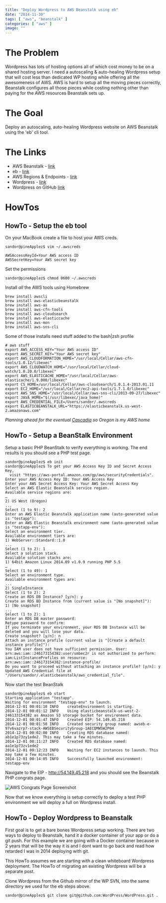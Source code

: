 ```yaml
---
title: "Deploy Wordpress to AWS Beanstalk using eb"
date: "2014-11-30"
tags: [ "aws", "beanstalk" ]
categories: [ "aws" ]
image: ""
---
```


# The Problem
Wordpress has lots of hosting options all of which cost money to be on a shared hosting server.  I need a autoscaling & auto-healing Wordpress setup that will cost less than dedicated WP hosting while offering all the awesomeness of AWS.  AWS is hard to setup all the moving pieces correctly, Beanstalk configures all those pieces while costing nothing other than paying for the AWS resources Beanstalk sets up.

# The Goal

Deploy an autoscaling, auto-healing Wordpress website on AWS Beanstalk using the 'eb' cli tool.  


# The Links

  - AWS Beanstalk - [link](http://docs.aws.amazon.com/elasticbeanstalk/latest/dg/Welcome.html)
  - eb - [link](http://docs.aws.amazon.com/elasticbeanstalk/latest/dg/command-reference-get-started.html)
  - AWS Regions & Endpoints - [link](http://docs.aws.amazon.com/general/latest/gr/rande.html)
  - Wordpress - [link](https://wordpress.org)
  - Wordpress on GitHub [link](https://github.com/WordPress/WordPress)

# HowTos

## HowTo - Setup the eb tool

On your MacBook create a file to host your AWS creds.

~~~
sandor@pineApplez$ vim ~/.awscreds
~~~

~~~
AWSAccessKeyId=Your AWS access ID
AWSSecretKey=Your AWS secret key
~~~

Set the permissions

~~~
sandor@pineApplez$ chmod 0600 ~/.awscreds
~~~

Install *all* the AWS tools using Homebrew

~~~
brew install awscli
brew install aws-elasticbeanstalk
brew install aws-as
brew install aws-cfn-tools
brew install aws-cloudsearch
brew install aws-elasticcache
brew install aws-mon
brew install aws-sns-cli
~~~
Some of those installs need stuff added to the bash|zsh profile

~~~
# aws stuff
export AWS_ACCESS_KEY="Your AWS access ID"
export AWS_SECRET_KEY="Your AWS secret key"
export AWS_CLOUDFORMATION_HOME="/usr/local/Cellar/aws-cfn-tools/1.0.12/libexec"
export AWS_CLOUDWATCH_HOME="/usr/local/Cellar/cloud-watch/1.0.20.0/libexec"
export AWS_ELASTICACHE_HOME="/usr/local/Cellar/aws-elasticache/1.9.000/libexec"
export CS_HOME=/usr/local/Cellar/aws-cloudsearch/1.0.1.4-2013.01.11
export EC2_HOME="/usr/local/Cellar/ec2-api-tools/1.7.1.0/libexec"
export AWS_SNS_HOME="/usr/local/Cellar/aws-sns-cli/2013-09-27/libexec"
export JAVA_HOME="$(/usr/libexec/java_home)"
export AWS_CREDENTIAL_FILE=/Users/sandor/.awscreds
export ELASTICBEANSTALK_URL="https://elasticbeanstalk.us-west-2.amazonaws.com"
~~~
*Planning ahead for the eventual [Cascadia](https://en.wikipedia.org/wiki/Cascadia_%28independence_movement%29) so Oregon is my AWS home*

## HowTo - Setup a BeanStalk Environment

Setup a basic PHP BeanStalk to verify everything is working.  The end results is you should see a PHP test page.

~~~
sandor@pineApplez$ eb init
sandor@pineApplez$ To get your AWS Access Key ID and Secret Access Key,
  visit "https://aws-portal.amazon.com/gp/aws/securityCredentials".
Enter your AWS Access Key ID: Your AWS Access Key
Enter your AWS Secret Access Key: Your AWS Secret Access Key
Select an AWS Elastic Beanstalk service region.
Available service regions are:
…
2) US West (Oregon)
...
Select (1 to 9): 2
Enter an AWS Elastic Beanstalk application name (auto-generated value is "testapp"):
Enter an AWS Elastic Beanstalk environment name (auto-generated value is "testapp-env"):
Select an environment tier.
Available environment tiers are:
1) WebServer::Standard::1.0
...
Select (1 to 2): 1
Select a solution stack.
Available solution stacks are:
1) 64bit Amazon Linux 2014.09 v1.0.9 running PHP 5.5
…
Select (1 to 49): 1
Select an environment type.
Available environment types are:
...
2) SingleInstance
Select (1 to 2): 2
Create an RDS DB Instance? [y/n]: y
Create an RDS BD Instance from (current value is "[No snapshot]"):
1) [No snapshot]
...
Select (1 to 2): 1
Enter an RDS DB master password:
Retype password to confirm:
If you terminate your environment, your RDS DB Instance will be deleted and you will lose your data.
Create snapshot? [y/n]: n
Attach an instance profile (current value is "[Create a default instance profile]"):
You IAM user does not have sufficient permission. User: arn:aws:iam::246173154382:user/smbec2r is not authorized to perform: iam:ListInstanceProfiles on resource: arn:aws:iam::246173154382:instance-profile/
Do you want to proceed without attaching an instance profile? [y/n]: y
Updated AWS Credential file at "/Users/sandor/.elasticbeanstalk/aws_credential_file".

~~~

Now start the test BeanStalk

~~~
sandor@pineApplez$ eb start
Starting application "testapp".
Waiting for environment "testapp-env" to launch.
2014-12-01 00:01:10	INFO	createEnvironment is starting.
2014-12-01 00:01:12	INFO	Using elasticbeanstalk-us-west-2-246133154382 as Amazon S3 storage bucket for environment data.
2014-12-01 00:01:47	INFO	Created EIP: 54.149.45.218
2014-12-01 00:01:50	INFO	Created security group named: awseb-e-97v6vazrp7-stack-AWSEBSecurityGroup-1AECQMWSW2P6H
2014-12-01 00:02:00	INFO	Creating RDS database named: ab1e1p73zy1ede2. This may take a few minutes.
2014-12-01 00:11:27	INFO	Created RDS database named: aa1e1p73zv1ede2
2014-12-01 00:12:23	INFO	Waiting for EC2 instances to launch. This may take a few minutes.
2014-12-01 00:14:05	INFO	Successfully launched environment: testapp-env
~~~

Navigate to the EIP - http://54.149.45.218 and you should see the Beanstalk PHP congrats page.

![AWS Congrats Page Screenshot](https://dl.dropboxusercontent.com/u/6735750/WebHostPics/AWSCongratsScreen.png)

Now that we know everything is setup correctly to deploy a test PHP environment we will deploy a full on Wordpress install.

## HowTo - Deploy Wordpress to Beanstalk

First goal is to get a bare bones Wordpress setup working.  There are two ways to deploy to Beanstalk, hand it a docker container of your app or do a git push.  For this example we are going with a Docker container because in 2 years that will be the way it is and I dont want to go back and read how retarded I was in 2014 deploying with git.

This HowTo assumes we are starting with a clean whiteboard Wordpress deployment.  The HowTo of migrating an existing Wordpress will be a separate post.

Clone Wordpress from the Github mirror of the WP SVN, into the same directory we used for the eb steps above.

~~~
sandor@pineApplez$ git clone git@github.com:WordPress/WordPress.git .
~~~
